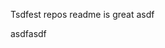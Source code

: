 Tsdfest repos readme is great asdf







asdfasdf














































































